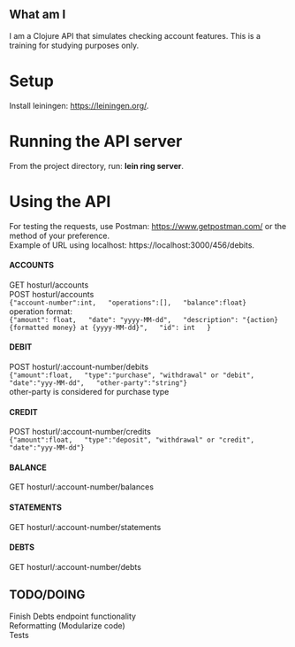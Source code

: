 ## What am I
I am a Clojure API that simulates checking account features. This is a training for studying purposes only.  

# Setup
Install leiningen: https://leiningen.org/.  

# Running the API server
From the project directory, run: **lein ring server**.  

# Using the API
For testing the requests, use Postman: https://www.getpostman.com/ or the method of your preference.  
Example of URL using localhost: https://localhost:3000/456/debits.  

#### ACCOUNTS
GET hosturl/accounts  
POST hosturl/accounts  
`{"account-number":int,  
  "operations":[],  
  "balance":float}`  
operation format:  
`{"amount": float,  
  "date": "yyyy-MM-dd",  
  "description": "{action} {formatted money} at {yyyy-MM-dd}",  
  "id": int  
}`  

#### DEBIT
POST hosturl/:account-number/debits  
`{"amount":float,  
  "type":"purchase", "withdrawal" or "debit",  
  "date":"yyy-MM-dd",  
  "other-party":"string"}`  
other-party is considered for purchase type  

#### CREDIT
POST hosturl/:account-number/credits  
`{"amount":float,  
  "type":"deposit", "withdrawal" or "credit",  
  "date":"yyy-MM-dd"}`  

#### BALANCE
GET hosturl/:account-number/balances  

#### STATEMENTS
GET hosturl/:account-number/statements  

#### DEBTS
GET hosturl/:account-number/debts  

## TODO/DOING
Finish Debts endpoint functionality  
Reformatting (Modularize code)  
Tests  
